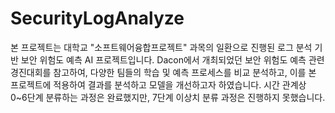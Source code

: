 # SecurityLogAnalyze
본 프로젝트는 대학교 "소프트웨어융합프로젝트" 과목의 일환으로 진행된 로그 분석 기반 보안 위험도 예측 AI 프로젝트입니다. Dacon에서 개최되었던 보안 위험도 예측 관련 경진대회를 참고하여, 다양한 팀들의 학습 및 예측 프로세스를 비교 분석하고, 이를 본 프로젝트에 적용하여 결과를 분석하고 모델을 개선하고자 하였습니다.
시간 관계상 0~6단계 분류하는 과정은 완료했지만, 7단계 이상치 분류 과정은 진행하지 못했습니다.
